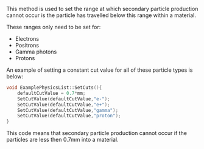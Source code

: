 This method is used to set the range at which secondary particle production cannot occur is the particle has travelled below this range within a material. 

These ranges only need to be set for:
- Electrons
- Positrons
- Gamma photons
- Protons

An example of setting a constant cut value for all of these particle types is below:
```cpp
void ExamplePhysicsList::SetCuts(){
	defaultCutValue = 0.7*mm;
	SetCutValue(defaultCutValue,"e-");
	SetCutValue(defaultCutValue,"e+");
	SetCutValue(defaultCutValue,"gamma");
	SetCutValue(defaultCutValue,"proton");
}
```
This code means that secondary particle production cannot occur if the particles are less then 0.7mm into a material.